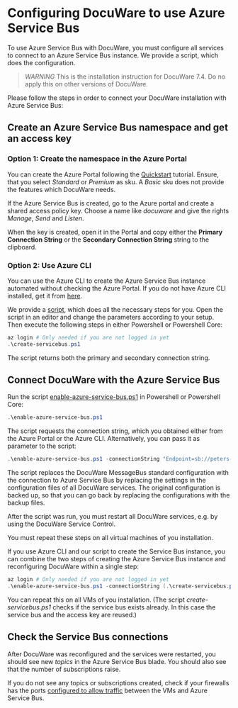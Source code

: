 # Configuring DocuWare to use Azure Service Bus

To use Azure Service Bus with DocuWare, you must configure all services to connect to an Azure Service Bus instance.
We provide a script, which does the configuration.

> *WARNING* This is the installation instruction for DocuWare 7.4. Do no apply this on other versions of DocuWare.

Please follow the steps in order to connect your DocuWare installation with Azure Service Bus:

## Create an Azure Service Bus namespace and get an access key

### Option 1: Create the namespace in the Azure Portal

You can create the Azure Portal following the [Quickstart](https://docs.microsoft.com/en-us/azure/service-bus-messaging/service-bus-quickstart-topics-subscriptions-portal) tutorial. Ensure, that you select _Standard_ or _Premium_ as sku. A _Basic_ sku does not provide the
features which DocuWare needs.

If the Azure Service Bus is created, go to the Azure portal and create a shared access policy key. Choose a name like _docuware_ and give the rights _Manage_, _Send_ and _Listen_.

When the key is created, open it in the Portal and copy either the __Primary Connection String__ or the __Secondary Connection String__ string to the clipboard.

### Option 2: Use Azure CLI

You can use the Azure CLI to create the Azure Service Bus instance automated
without checking the Azure Portal. If you do not have Azure CLI installed,
get it from [here](https://docs.microsoft.com/en-us/cli/azure/install-azure-cli-windows).

We provide a [script](./create-servicebus.ps1), which does all the necessary steps for you. Open the script in an editor and change the parameters according to your setup.
Then execute the following steps in either Powershell or Powershell Core:

```powershell
az login # Only needed if you are not logged in yet
.\create-servicebus.ps1
```

The script returns both the primary and secondary connection string.

## Connect DocuWare with the Azure Service Bus

Run the script [enable-azure-service-bus.ps1](enable-azure-service-bus.ps1) in Powershell or Powershell Core:

```powershell
.\enable-azure-service-bus.ps1
```

The script requests the connection string, which you obtained either from the Azure Portal or the Azure CLI. Alternatively, you can pass it as parameter to the script:

```powershell
.\enable-azure-service-bus.ps1 -connectionString "Endpoint=sb://peters-engineering-inst00.servicebus.windows.net/;SharedAccessKeyName=docuware;SharedAccessKey=..."
```

The script replaces the DocuWare MessageBus standard configuration with the connection to Azure Service Bus by replacing the settings in the configuration files of all DocuWare services. The original configuration is backed up, so that you can go back by replacing the configurations with the backup files.

After the script was run, you must restart all DocuWare services, e.g. by using the DocuWare Service Control.

You must repeat these steps on all virtual machines of you installation.

If you use Azure CLI and our script to create the Service Bus instance, you can combine the two steps of creating the Azure Service Bus instance and reconfiguring DocuWare within a single step:

```powershell
az login # Only needed if you are not logged in yet
.\enable-azure-service-bus.ps1 -connectionString (.\create-servicebus.ps1).primaryConnectionString
```

You can repeat this on all VMs of you installation. (The script _create-servicebus.ps1_ checks if the service bus exists already. In this case the service bus and the access key are reused.)

## Check the Service Bus connections

After DocuWare was reconfigured and the services were restarted, you should see new _topics_ in the Azure Service Bus blade. You should also see that the number of subscriptions raise.

If you do not see any topics or subscriptions created, check if your firewalls has the ports [configured to allow traffic](https://blogs.msdn.microsoft.com/servicebus/2017/11/07/open-port-requirements-and-ip-address-whitelisting/) between the VMs and Azure Service Bus.
